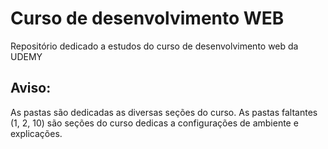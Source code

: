 # Curso de desenvolvimento WEB

Repositório dedicado a estudos do curso de desenvolvimento web da UDEMY

## Aviso:

As pastas são dedicadas as diversas seções do curso. As pastas faltantes (1, 2, 10) são seções do curso dedicas a configurações de ambiente e explicações.